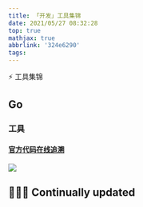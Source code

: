 ```yaml
---
title: 「开发」工具集锦
date: 2021/05/27 08:32:28
top: true
mathjax: true
abbrlink: '324e6290'
tags:
---
```

⚡️ 工具集锦

<!--more-->

## Go

### 工具

#### [官方代码在线追溯](https://cs.opensource.google/go/go/+/master:;bpv=1;bpt=0)

![](https://crab-1251738482.cos.ap-guangzhou.myqcloud.com/clipboard_20210527_113400.png)


## 👨🏽‍💻 Continually updated